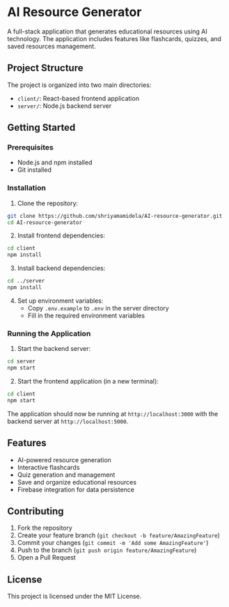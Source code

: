 # AI Resource Generator

A full-stack application that generates educational resources using AI technology. The application includes features like flashcards, quizzes, and saved resources management.

## Project Structure

The project is organized into two main directories:

- `client/`: React-based frontend application
- `server/`: Node.js backend server

## Getting Started

### Prerequisites

- Node.js and npm installed
- Git installed

### Installation

1. Clone the repository:
```bash
git clone https://github.com/shriyamamidela/AI-resource-generator.git
cd AI-resource-generator
```

2. Install frontend dependencies:
```bash
cd client
npm install
```

3. Install backend dependencies:
```bash
cd ../server
npm install
```

4. Set up environment variables:
   - Copy `.env.example` to `.env` in the server directory
   - Fill in the required environment variables

### Running the Application

1. Start the backend server:
```bash
cd server
npm start
```

2. Start the frontend application (in a new terminal):
```bash
cd client
npm start
```

The application should now be running at `http://localhost:3000` with the backend server at `http://localhost:5000`.

## Features

- AI-powered resource generation
- Interactive flashcards
- Quiz generation and management
- Save and organize educational resources
- Firebase integration for data persistence

## Contributing

1. Fork the repository
2. Create your feature branch (`git checkout -b feature/AmazingFeature`)
3. Commit your changes (`git commit -m 'Add some AmazingFeature'`)
4. Push to the branch (`git push origin feature/AmazingFeature`)
5. Open a Pull Request

## License

This project is licensed under the MIT License.
